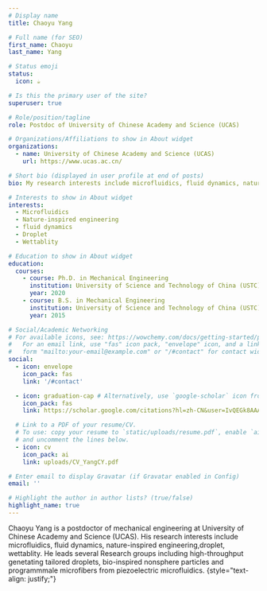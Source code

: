 ```yaml
---
# Display name
title: Chaoyu Yang

# Full name (for SEO)
first_name: Chaoyu
last_name: Yang

# Status emoji
status:
  icon: ☕️

# Is this the primary user of the site?
superuser: true

# Role/position/tagline
role: Postdoc of University of Chinese Academy and Science (UCAS)

# Organizations/Affiliations to show in About widget
organizations:
  - name: University of Chinese Academy and Science (UCAS)
    url: https://www.ucas.ac.cn/

# Short bio (displayed in user profile at end of posts)
bio: My research interests include microfluidics, fluid dynamics, nature-inspired engineering, droplet, wettablity.

# Interests to show in About widget
interests:
  - Microfluidics
  - Nature-inspired engineering
  - fluid dynamics
  - Droplet
  - Wettablity

# Education to show in About widget
education:
  courses:
    - course: Ph.D. in Mechanical Engineering
      institution: University of Science and Technology of China (USTC)
      year: 2020
    - course: B.S. in Mechanical Engineering 
      institution: University of Science and Technology of China (USTC)
      year: 2015

# Social/Academic Networking
# For available icons, see: https://wowchemy.com/docs/getting-started/page-builder/#icons
#   For an email link, use "fas" icon pack, "envelope" icon, and a link in the
#   form "mailto:your-email@example.com" or "/#contact" for contact widget.
social:
  - icon: envelope
    icon_pack: fas
    link: '/#contact'

  - icon: graduation-cap # Alternatively, use `google-scholar` icon from `ai` icon pack
    icon_pack: fas
    link: https://scholar.google.com/citations?hl=zh-CN&user=IvQEGk8AAAAJ

  # Link to a PDF of your resume/CV.
  # To use: copy your resume to `static/uploads/resume.pdf`, enable `ai` icons in `params.yaml`,
  # and uncomment the lines below.
  - icon: cv
    icon_pack: ai
    link: uploads/CV_YangCY.pdf

# Enter email to display Gravatar (if Gravatar enabled in Config)
email: ''

# Highlight the author in author lists? (true/false)
highlight_name: true
---
```


Chaoyu Yang is a postdoctor of mechanical engineering at University of Chinese Academy and Science (UCAS). His research interests include microfluidics, fluid dynamics, nature-inspired engineering,droplet, wettablity. He leads several Research groups including high-throughput genetating tailored droplets, bio-inspired nonsphere particles and programmmale microfibers from piezoelectric microfluidics.
{style="text-align: justify;"}
